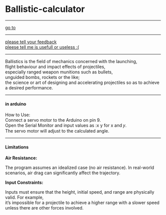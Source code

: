 <html><head></head>
  
  
<body background="https://totalshield.com/wp-content/uploads/2022/11/blog-ballistic-impact-energy-1024x657.png">
 <h1 color="red" >Ballistic-calculator</h1>
  <hr>
 <a href="https://github.com/Hameshinduwara/ballistic-calculater.git">go to</a><hr><a href="https://web.facebook.com/photo?fbid=1259451165330092&set=pcb.1259452985329910">please tell your feedback <br>pleese tell me is usefull or useless :(</a>
<hr>
 Ballistics is the field of mechanics concerned with the launching,<br> flight behaviour and impact effects of projectiles,<br> especially ranged weapon munitions such as bullets,<br> unguided bombs, rockets or the like;<br> the science or art of designing and accelerating projectiles so as to achieve a desired performance.
<hr>
<b> <h4>in arduino</h4></b>
  <p aligen="center">How to Use:<br>
Connect a servo motor to the Arduino on pin 9.<br>
Open the Serial Monitor and input values as :x y for x and 𝑦.<br>
The servo motor will adjust to the calculated angle.</p>
<hr>
   
  
<h4>Limitations</h4> 
<b>Air Resistance:</b>

<p>The program assumes an idealized case (no air resistance). In real-world scenarios, air drag can significantly affect the trajectory.</p>
<b>Input Constraints:</b>

Inputs must ensure that the height, initial speed, and range are physically valid. For example,<br> it’s impossible for a projectile to achieve a higher range with a slower speed unless there are other forces involved.

</body>
</html>
